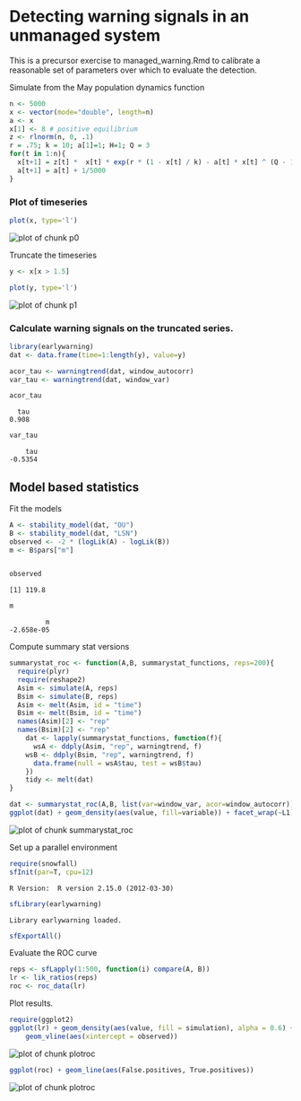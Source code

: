 




# Detecting warning signals in an unmanaged system 

This is a precursor exercise to managed_warning.Rmd to calibrate a reasonable set of parameters over which to evaluate the detection.  






Simulate from the May population dynamics function





```r
n <- 5000
x <- vector(mode="double", length=n)
a <- x
x[1] <- 8 # positive equilibrium
z <- rlnorm(n, 0, .1)
r = .75; k = 10; a[1]=1; H=1; Q = 3
for(t in 1:n){
  x[t+1] = z[t] *  x[t] * exp(r * (1 - x[t] / k) - a[t] * x[t] ^ (Q - 1) / (x[t] ^ Q + H ^ Q)) 
  a[t+1] = a[t] + 1/5000
}
```






### Plot of timeseries 



```r
plot(x, type='l')
```

![plot of chunk p0](http://farm8.staticflickr.com/7108/7853908652_4ba7454256_o.png) 


Truncate the timeseries 



```r
y <- x[x > 1.5]
```






```r
plot(y, type='l')
```

![plot of chunk p1](http://farm9.staticflickr.com/8303/7853908906_b8a9307171_o.png) 


### Calculate warning signals on the truncated series. 



```r
library(earlywarning)
dat <- data.frame(time=1:length(y), value=y)
```






```r
acor_tau <- warningtrend(dat, window_autocorr)
var_tau <- warningtrend(dat, window_var)

acor_tau
```

```
  tau 
0.908 
```

```r
var_tau
```

```
    tau 
-0.5354 
```




## Model based statistics


Fit the models



```r
A <- stability_model(dat, "OU")
B <- stability_model(dat, "LSN")
observed <- -2 * (logLik(A) - logLik(B))
m <- B$pars["m"]


observed
```

```
[1] 119.8
```

```r
m
```

```
         m 
-2.658e-05 
```






Compute summary stat versions



```r
summarystat_roc <- function(A,B, summarystat_functions, reps=200){
  require(plyr)
  require(reshape2)
  Asim <- simulate(A, reps)
  Bsim <- simulate(B, reps)
  Asim <- melt(Asim, id = "time")
  Bsim <- melt(Bsim, id = "time")
  names(Asim)[2] <- "rep"
  names(Bsim)[2] <- "rep"
	dat <- lapply(summarystat_functions, function(f){
	  wsA <- ddply(Asim, "rep", warningtrend, f)
  	wsB <- ddply(Bsim, "rep", warningtrend, f)
	  data.frame(null = wsA$tau, test = wsB$tau)
	})
	tidy <- melt(dat)
}

dat <- summarystat_roc(A,B, list(var=window_var, acor=window_autocorr))
ggplot(dat) + geom_density(aes(value, fill=variable)) + facet_wrap(~L1)
```

![plot of chunk summarystat_roc](http://farm9.staticflickr.com/8441/7853909040_3a772c536f_o.png) 





Set up a parallel environment



```r
require(snowfall)
sfInit(par=T, cpu=12)
```

```
R Version:  R version 2.15.0 (2012-03-30) 

```

```r
sfLibrary(earlywarning)
```

```
Library earlywarning loaded.
```

```r
sfExportAll() 
```




Evaluate the ROC curve



```r
reps <- sfLapply(1:500, function(i) compare(A, B))
lr <- lik_ratios(reps)
roc <- roc_data(lr)
```




Plot results.



```r
require(ggplot2)
ggplot(lr) + geom_density(aes(value, fill = simulation), alpha = 0.6) + 
    geom_vline(aes(xintercept = observed))
```

![plot of chunk plotroc](http://farm8.staticflickr.com/7108/7853909166_45ecb1af08_o.png) 

```r
ggplot(roc) + geom_line(aes(False.positives, True.positives))
```

![plot of chunk plotroc](http://farm9.staticflickr.com/8448/7853909274_32a730a48a_o.png) 



